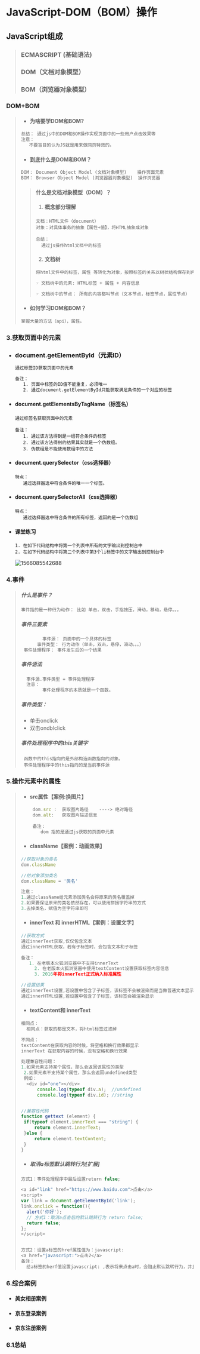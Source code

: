 # JavaScript-DOM（BOM）操作

## JavaScript组成

> ### ECMASCRIPT (基础语法)
>
> ### DOM（文档对象模型）
>
> ### BOM（浏览器对象模型）

### DOM+BOM

> - #### 为啥要学DOM和BOM?
>
> ```html
>总结： 通过js中的DOM和BOM操作实现页面中的一些用户点击效果等
> 注意：
> 	 不要盲目的认为JS就是用来做网页特效的。
> ```
> 
> - #### 到底什么是DOM和BOM？
>
> ```html
>DOM： Document Object Model (文档对象模型)    操作页面元素
> BOM： Browser Object Model (浏览器器对象模型)  操作浏览器
> ```
> 
>   > #### 什么是文档对象模型（DOM）？
>  >
>   > 1. #### 概念部分理解
>   >
>   > ```
>   > 文档：HTML文件（document）
>   > 对象：对具体事务的抽象【属性+值】，将HTML抽象成对象
>   > 
>   > 总结：
>   > 	通过js操作html文档中的标签
>   > ```
>   >
>   > 2. #### 文档树
>   >
>   > ```html
>   > 将html文件中的标签，属性 等转化为对象，按照标签的关系以树状结构保存到内存中
>   > 
>   > ☞ 文档树中的元素: HTML标签 + 属性 + 内容信息 
>   > 
>   > ☞ 文档树中的节点： 所有的内容都叫节点（文本节点，标签节点，属性节点）
>   > ```
> 
> - #### 如何学习DOM和BOM？
>
> ```html
>掌握大量的方法（api），属性。
> ```

### 3.获取页面中的元素

- ### document.getElementById（元素ID）

  ```html
  通过标签ID获取页面中的元素
  
  备注：
  	 1. 页面中标签的ID值不能重复，必须唯一
  	 2. 通过document.getElementById只能获取满足条件的一个对应的标签
  ```

- #### document.getElementsByTagName（标签名）

  ```
  通过标签名获取页面中的元素
  
  备注：
  	 1. 通过该方法得到是一组符合条件的标签
  	 2. 通过该方法得到的结果其实就是一个伪数组。
  	 3. 伪数组是不能使用数组中的方法
  ```

- #### document.querySelector（css选择器）

  ```
  特点：
     通过选择器选中符合条件的唯一一个标签。
  ```

- #### document.querySelectorAll（css选择器）

  ```
  特点：
     通过选择器选中符合条件的所有标签，返回的是一个伪数组
  ```

- #### 课堂练习

  ```
  1. 在如下代码结构中将第一个列表中所有的文字输出到控制台中
  2. 在如下代码结构中将第二个列表中第3个li标签中的文字输出到控制台中
  ```
  
  ![1566085542688](1566085542688.png)

### 4.事件

> ##### 什么是事件？
>
> ```html
> 事件指的是一种行为动作： 比如 单击，双击，手指按压，滑动，移动，悬停。。。
> ```
>
> ##### 事件三要素
>
> ```html
>         事件源： 页面中的一个具体的标签
>       事件类型： 行为动作（单击，双击，悬停，滑动。。。） 
>  事件处理程序： 事件发生后的一个结果
> ```
>
> ##### 事件语法
>
> ```html
>   事件源.事件类型 = 事件处理程序
>   注意：
>   	  事件处理程序的本质就是一个函数。
> ```
>
> ##### 事件类型：
>
> - 单击onclick
> - 双击ondblclick
>
> ##### 事件处理程序中的this关键字
>
> ```
>  函数中的this指向的是外部构造函数指向的对象。
>  事件处理程序中的this指向的是当前事件源
> ```

### 5.操作元素中的属性

> - #### src属性【案例:换图片】
>
>   ```js
>    dom.src :  获取图片路径    ----> 绝对路径
>    dom.alt:   获取图片描述信息
>    
>    备注：
>    	dom 指的是通过js获取的页面中元素
>   ```
>
> - #### className【案例：动画效果】
>
> ```js
> //获取对象的类名
> dom.className
> 
> //给对象添加类名
> dom.className = '类名'
> 
> 注意：
> 1.通过className给元素添加类名会将原来的类名覆盖掉
> 2.如果要保证原来的类名依然存在，可以使用拼接字符串的方式
> 3.去掉类名，赋值为空字符串即可
> ```
>
> - #### innerText 和 innerHTML【案例：设置文字】
>
> ```js
> //获取方式
> 通过innerText获取,仅仅包含文本
> 通过innerHTML获取，若有子标签时，会包含文本和子标签
> 
> 备注：
> 	 1. 在老版本火狐浏览器中不支持innerText
>      2. 在老版本火狐浏览器中使用textContent设置获取标签内容信息
>      3. 2016年将innerText正式纳入标准属性
> 
> //设置结果
> 通过innerText设置,若设置中包含了子标签，该标签不会被渲染而是当做普通文本显示
> 通过innerHTML设置,若设置中包含了子标签，该标签会被渲染显示
> ```
>
> - #### textContent和 innerText
>
> ``` js
> 相同点：
> 	相同点：获取的都是文本，将html标签过滤掉
> 
> 不同点：
> textContent在获取内容的时候，将空格和换行效果都显示
> innerText 在获取内容的时候，没有空格和换行效果
> 
> 处理兼容性问题：
> 1.如果元素支持某个属性，那么会返回该属性的类型
>  2.如果元素不支持某个属性，那么会返回undefined类型
>  例如：
>  	<div id="one"></div>
> 	    console.log(typeof div.a);  //undefined
> 		console.log(typeof div.id); //string
> 
> 
> //兼容性代码
> function gettext (element) {
>  if(typeof element.innerText === "string") {
>      return element.innerText;
>  }else {
>      return element.textContent;
>  }
> }
> ```
>
> - ##### 取消a标签默认跳转行为[扩展]
>
> ```js
> 方式1：事件处理程序中最后设置return false; 
> 
> <a id="link" href="https://www.baidu.com">点击</a>
> <script>
> var link = document.getElementById('link');
> link.onclick = function(){
>   alert('你好');
>   // 方式1：取消a点击后的默认跳转行为 return false;
>   return false;
> };
> </script>
> 
> 
> 方式2：设置a标签的href属性值为：javascript: 
> <a href="javascript:">点击2</a>
> 备注：
> 	给a标签的herf值设置javascript: ,表示将来点击a时，会阻止默认跳转行为，并且仅仅会执行js代码
> ```
>

### 6.综合案例

- #### 美女相册案例

- #### 京东登录案例

- #### 京东注册案例

### 6.1总结

```html

```
